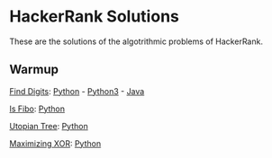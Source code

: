 # HackerRank Solutions

These are the solutions of the algotrithmic problems of HackerRank.

## Warmup

[Find Digits](https://www.hackerrank.com/challenges/find-digits): [Python](warmup/python2/find-digits.py) - [Python3](warmup/python3/find-digits.py) - [Java](warmup/java/find-digits.py)

[Is Fibo](https://www.hackerrank.com/challenges/is-fibo): [Python](warmup/python2/is-fibo.py)

[Utopian Tree](https://www.hackerrank.com/challenges/utopian-tree): [Python](warmup/python/utopian-tree.py)

[Maximizing XOR](https://www.hackerrank.com/challenges/maximizing-xor): [Python](warmup/python/maximizing-xor.py)
